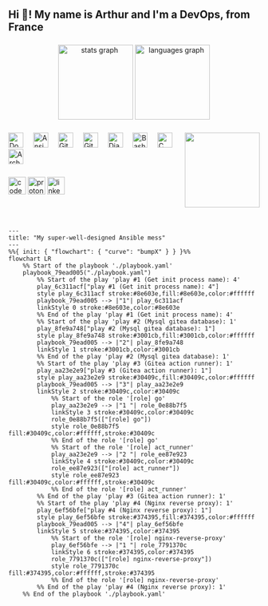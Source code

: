 <h2 align="left">Hi 👋! My name is Arthur and I'm a DevOps, from France</h2>

###

<div align="center">
  <img src="https://github-readme-stats.vercel.app/api?username=boyreau&hide_title=false&hide_rank=true&show_icons=true&include_all_commits=true&count_private=true&disable_animations=false&theme=dracula&locale=en&hide_border=false" height="150" alt="stats graph"  />
  <img src="https://github-readme-stats.vercel.app/api/top-langs?username=boyreau&locale=en&hide_title=false&count_private=false&layout=compact&card_width=320&langs_count=5&theme=dracula&hide_border=false" height="150" alt="languages graph"  />
</div>

###

<img align="right" height="150" src="https://i.imgflip.com/1o3xse.jpg"  />

###

<div align="left">
  <img src="https://cdn.jsdelivr.net/gh/devicons/devicon/icons/docker/docker-original.svg" height="30" alt="Docker logo"  />
  <img width="12" />
  <img src="https://cdn.jsdelivr.net/gh/devicons/devicon/icons/ansible/ansible-original.svg" height="30" alt="Ansible logo"  />
  <img width="12" />
  <img src="https://cdn.jsdelivr.net/gh/devicons/devicon/icons/git/git-original.svg" height="30" alt="Git logo"  />
  <img width="12" />
  <img src="https://cdn.jsdelivr.net/gh/devicons/devicon/icons/githubactions/githubactions-original.svg" height="30" alt="GitHub Actions logo"  />
  <img width="12" />
  <img src="https://cdn.jsdelivr.net/gh/devicons/devicon/icons/django/django-plain.svg" height="30" alt="Django logo"  />
  <img width="12" />
  <img src="https://cdn.jsdelivr.net/gh/devicons/devicon/icons/bash/bash-original.svg" height="30" alt="Bash logo"  />
  <img width="12" />
  <img src="https://cdn.jsdelivr.net/gh/devicons/devicon/icons/c/c-original.svg" height="30" alt="C logo"  />
  <img width="12" />
  <img src="https://cdn.jsdelivr.net/gh/devicons/devicon/icons/archlinux/archlinux-original.svg" height="30" alt="Arch Linux logo"  />
  <img width="12" />
</div>

###

<div align="left">
  <img src="https://img.shields.io/static/v1?message=Codeberg&logo=codeberg&label=&color=4793CC&logoColor=white&labelColor=&style=for-the-badge" height="35" alt="codeberg logo"  />
  <img src="https://img.shields.io/static/v1?message=ProtonMail&logo=protonmail&label=&color=6D4AFF&logoColor=white&labelColor=&style=for-the-badge" height="35" alt="proton mail logo"  />
  <img src="https://img.shields.io/static/v1?message=LinkedIn&logo=linkedin&label=&color=0077B5&logoColor=white&labelColor=&style=for-the-badge" height="35" alt="linkedin logo"  />
</div>

###

<br clear="both">

###
```mermaid
---
title: "My super-well-designed Ansible mess"
---
%%{ init: { "flowchart": { "curve": "bumpX" } } }%%
flowchart LR
	%% Start of the playbook './playbook.yaml'
	playbook_79ead005("./playbook.yaml")
		%% Start of the play 'play #1 (Get init process name): 4'
		play_6c311acf["play #1 (Get init process name): 4"]
		style play_6c311acf stroke:#8e603e,fill:#8e603e,color:#ffffff
		playbook_79ead005 --> |"1"| play_6c311acf
		linkStyle 0 stroke:#8e603e,color:#8e603e
		%% End of the play 'play #1 (Get init process name): 4'
		%% Start of the play 'play #2 (Mysql gitea database): 1'
		play_8fe9a748["play #2 (Mysql gitea database): 1"]
		style play_8fe9a748 stroke:#3001cb,fill:#3001cb,color:#ffffff
		playbook_79ead005 --> |"2"| play_8fe9a748
		linkStyle 1 stroke:#3001cb,color:#3001cb
		%% End of the play 'play #2 (Mysql gitea database): 1'
		%% Start of the play 'play #3 (Gitea action runner): 1'
		play_aa23e2e9["play #3 (Gitea action runner): 1"]
		style play_aa23e2e9 stroke:#30409c,fill:#30409c,color:#ffffff
		playbook_79ead005 --> |"3"| play_aa23e2e9
		linkStyle 2 stroke:#30409c,color:#30409c
			%% Start of the role '[role] go'
			play_aa23e2e9 --> |"1 "| role_0e88b7f5
			linkStyle 3 stroke:#30409c,color:#30409c
			role_0e88b7f5(["[role] go"])
			style role_0e88b7f5 fill:#30409c,color:#ffffff,stroke:#30409c
			%% End of the role '[role] go'
			%% Start of the role '[role] act_runner'
			play_aa23e2e9 --> |"2 "| role_ee87e923
			linkStyle 4 stroke:#30409c,color:#30409c
			role_ee87e923(["[role] act_runner"])
			style role_ee87e923 fill:#30409c,color:#ffffff,stroke:#30409c
			%% End of the role '[role] act_runner'
		%% End of the play 'play #3 (Gitea action runner): 1'
		%% Start of the play 'play #4 (Nginx reverse proxy): 1'
		play_6ef56bfe["play #4 (Nginx reverse proxy): 1"]
		style play_6ef56bfe stroke:#374395,fill:#374395,color:#ffffff
		playbook_79ead005 --> |"4"| play_6ef56bfe
		linkStyle 5 stroke:#374395,color:#374395
			%% Start of the role '[role] nginx-reverse-proxy'
			play_6ef56bfe --> |"1 "| role_7791370c
			linkStyle 6 stroke:#374395,color:#374395
			role_7791370c(["[role] nginx-reverse-proxy"])
			style role_7791370c fill:#374395,color:#ffffff,stroke:#374395
			%% End of the role '[role] nginx-reverse-proxy'
		%% End of the play 'play #4 (Nginx reverse proxy): 1'
	%% End of the playbook './playbook.yaml'

```
